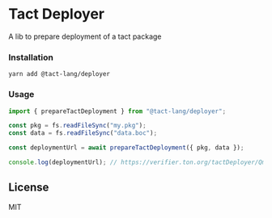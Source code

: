 # Tact Deployer

A lib to prepare deployment of a tact package

### Installation

```
yarn add @tact-lang/deployer
```

### Usage

```typescript
import { prepareTactDeployment } from "@tact-lang/deployer";

const pkg = fs.readFileSync("my.pkg");
const data = fs.readFileSync("data.boc");

const deploymentUrl = await prepareTactDeployment({ pkg, data });

console.log(deploymentUrl); // https://verifier.ton.org/tactDeployer/QmRwiQbwjZqNwwUhhZfaSnHUr4bkrGF6cRXARkuMbZaJVD
```

## License

MIT
